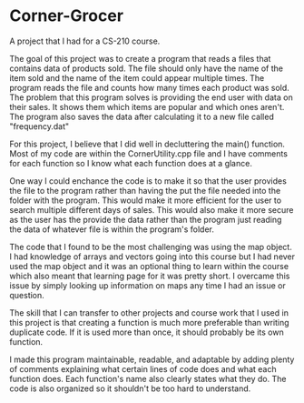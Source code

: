 # Corner-Grocer
A project that I had for a CS-210 course.

The goal of this project was to create a program that reads a files that contains data of products sold. The file should only have the name of the item sold and the name of the item could appear multiple times. The program reads the file and counts how many times each product was sold. The problem that this program solves is providing the end user with data on their sales. It shows them which items are popular and which ones aren't. The program also saves the data after calculating it to a new file called "frequency.dat"

For this project, I believe that I did well in decluttering the main() function. Most of my code are within the CornerUtility.cpp file and I have comments for each function so I know what each function does at a glance.

One way I could enchance the code is to make it so that the user provides the file to the program rather than having the put the file needed into the folder with the program. This would make it more efficient for the user to search multiple different days of sales. This would also make it more secure as the user has the provide the data rather than the program just reading the data of whatever file is within the program's folder.

The code that I found to be the most challenging was using the map object. I had knowledge of arrays and vectors going into this course but I had never used the map object and it was an optional thing to learn within the course which also meant that learning page for it was pretty short. I overcame this issue by simply looking up information on maps any time I had an issue or question.

The skill that I can transfer to other projects and course work that I used in this project is that creating a function is much more preferable than writing duplicate code. If it is used more than once, it should probably be its own function.

I made this program maintainable, readable, and adaptable by adding plenty of comments explaining what certain lines of code does and what each function does. Each function's name also clearly states what they do. The code is also organized so it shouldn't be too hard to understand.
